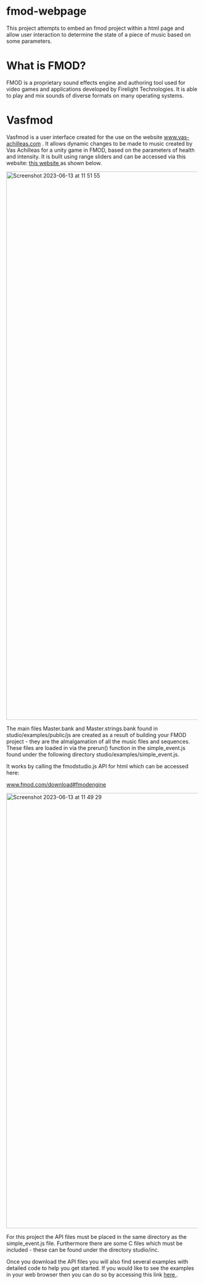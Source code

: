 # fmod-webpage
This project attempts to embed an fmod project within a html page and allow user interaction to determine the state of a piece of music based on some parameters.

# What is FMOD?
FMOD is a proprietary sound effects engine and authoring tool used for video games and applications developed by Firelight Technologies. It is able to play and mix sounds of diverse formats on many operating systems.

# Vasfmod

Vasfmod is a user interface created for the use on the website <a href = "https://www.vas-achilleas.com"> www.vas-achilleas.com </a>. It allows dynamic changes to be made to music created by Vas Achilleas for a unity game in FMOD, based on the parameters of health and intensity. It is built using range sliders and can be accessed via this website: <a href = "https://eros-code.github.io/vasfmod/studio/examples/fmod.html"> this website </a> as shown below.

<img width="1439" alt="Screenshot 2023-06-13 at 11 51 55" src="https://github.com/Eros-code/vasfmod/assets/67373491/f262d34d-3d02-466d-b239-2679bff28f8e">

The main files Master.bank and Master.strings.bank found in studio/examples/public/js are created as a result of building your FMOD project - they are the almalgamation of all the music files and sequences. These files are loaded in via the prerun() function in the simple_event.js found under the following directory studio/examples/simple_event.js.


It works by calling the fmodstudio.js API for html which can be accessed here: 

<a href = "https://www.fmod.com/download#fmodengine"> www.fmod.com/download#fmodengine </a>

<img width="1142" alt="Screenshot 2023-06-13 at 11 49 29" src="https://github.com/Eros-code/vasfmod/assets/67373491/5a2b6867-c347-499b-aab5-7c8bd104aa89">

For this project the API files must be placed in the same directory as the simple_event.js file. Furthermore there are some C files which must be included - these can be found under the directory studio/inc.

Once you download the API files you will also find several examples with detailed code to help you get started. If you would like to see the examples in your web browser then you can do so by accessing this link <a href = "https://www.fmod.com/assets/html5/studio_api/demo.html"> here </a>.

